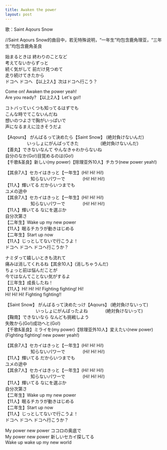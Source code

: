 ```yaml
---
title: Awaken the power
layout: post
---
```

歌：Saint Aqours Snow

<p><a class="notation">//Saint Aqours Snow的曲目中，若无特殊说明，“一年生”均包含<a class="ria">鹿角理亚</a>，“三年生”均包含<a class="seira">鹿角圣良</a></a></p>

<p><a class="ria">始まるときは 終わりのことなど<br />
考えてないからずっと</a><br />
<a class="ruby">続く気がして 前だけ見つめて<br />
走り続けてきたから</a><br />
<a class="ria">ドコヘ</a> <a class="ruby">ドコヘ</a> 【以上2人】次はドコヘ行こう？</p>

<p><a class="ria">Come on! Awaken the power yeah!<br />
Are you ready?</a> 【以上2人】Let's go!!</p>

<p><a class="seira">コトバっていくつも知ってるはずでも<br />
こんな時でてこないんだね</a><br />
<a class="dia">想いのつよさで胸がいっぱいで<br />
声になるまえに泣きそうだよ</a></p>

<p>【Aqours】 がんばるって決めたら【Saint Snow】 (絶対負けないんだ)<br />
　　　　　いっしょにがんばってきた　　　　　(絶対負けないんだ)<br />
【<a class="yoshiko">善</a><a class="hanamaru">丸</a>】できないなんて やんなきゃわからないね<br />
<a class="chika">自分のなか</a><a class="ria">(Go!)</a><a class="seira">目覚めるのは</a><a class="ria">(Go!)</a><br />
【<a class="chika">千歌</a>&<a class="seira">圣良</a>】新しい<a class="ria">(my power)</a>【除理亚外10人】チカラ<a class="ria">(new power yeah!)</a></p>

<p>【其余7人】セカイはきっと【一年生】(Hi! Hi! Hi!)<br />
　　　　　&nbsp;&nbsp;&nbsp;知らないパワーで　　　　(Hi! Hi! Hi!)<br />
【11人】輝いてる だからいつまでも<br />
ユメの途中<br />
【其余7人】セカイはきっと【一年生】(Hi! Hi! Hi!)<br />
　　　　　&nbsp;&nbsp;&nbsp;知らないパワーで　　　　(Hi! Hi! Hi!)<br />
【11人】輝いてる なにを選ぶか<br />
自分次第さ<br />
【二年生】Wake up my new power<br />
【11人】眠るチカラが動きはじめる<br />
【二年生】Start up now<br />
【11人】じっとしてないで行こうよ！<br />
ドコヘ ドコヘ ドコヘ行こうか？</p>

<p><a class="ruby">ナミダって嬉しいときも流れて<br />
痛みは消してくれるね</a>【其余10人】(消しちゃうんだ)<br />
<a class="ria">ちょっと前は悩んだことが<br />
今ではなんてことない気がするよ</a><br />
【三年生】成長したね！<br />
【11人】Hi! Hi! Hi! Fighting fighting! Hi!<br />
Hi! Hi! Hi! Fighting fighting!!</p>

<p>【Saint Snow】 がんばるって決めたっけ【Aqours】 (絶対負けないって)<br />
　　　　　　　いっしょにがんばったよね　　　　(絶対負けないって)<br />
【<a class="mari">鞠</a><a class="kanan">南</a>】できないなら なんども挑戦しよう<br />
<a class="chika">失敗から</a><a class="ria">(Go!)</a><a class="seira">成功へと</a><a class="ria">(Go!)</a><br />
【<a class="chika">千歌</a>&<a class="seira">圣良</a>】ミライを<a class="ria">(my power)</a>【除理亚外10人】変えたい<a class="ria">(new power)</a><br />
<a class="ria">(Fighting fighting! new power yeah!)</a></p>

<p>【其余7人】セカイはきっと【一年生】(Hi! Hi! Hi!)<br />
　　　　　&nbsp;&nbsp;&nbsp;知らないパワーで　　　　(Hi! Hi! Hi!)<br />
【11人】輝いてる だからいつまでも<br />
ユメの途中<br />
【其余7人】セカイはきっと【一年生】(Hi! Hi! Hi!)<br />
　　　　　&nbsp;&nbsp;&nbsp;知らないパワーで　　　　(Hi! Hi! Hi!)<br />
【11人】輝いてる なにを選ぶか<br />
自分次第さ<br />
【二年生】Wake up my new power<br />
【11人】眠るチカラが動きはじめる<br />
【二年生】Start up now<br />
【11人】じっとしてないで行こうよ！<br />
ドコヘ ドコヘ ドコヘ行こうか？</p>

<p>My power new power ココロの奥底で<br />
My power new power 新しいセカイ探してる<br />
Wake up wake up my new world</p>